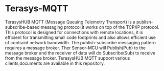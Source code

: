 # Terasys-MQTT
TerasysHUB MQTT (Message Queuing Telemetry Transport) is a publish-subscribe-based messaging protocol,it works on top of the TCP/IP protocol. 
This protocol is designed for connections with remote locations, it is efficient for transmitting small code 
footprints and also allows efficient use of contraint network bandwidth. 
The publish-subscribe messaging pattern requires a message broker.
Ther Sensor-MCU will Publish(Pub) to the message broker and the receiver of data will do Subscribe(Sub) to receive from the message broker.
TerasysHUB MQTT supoort various clients,documents are available in this repository.
